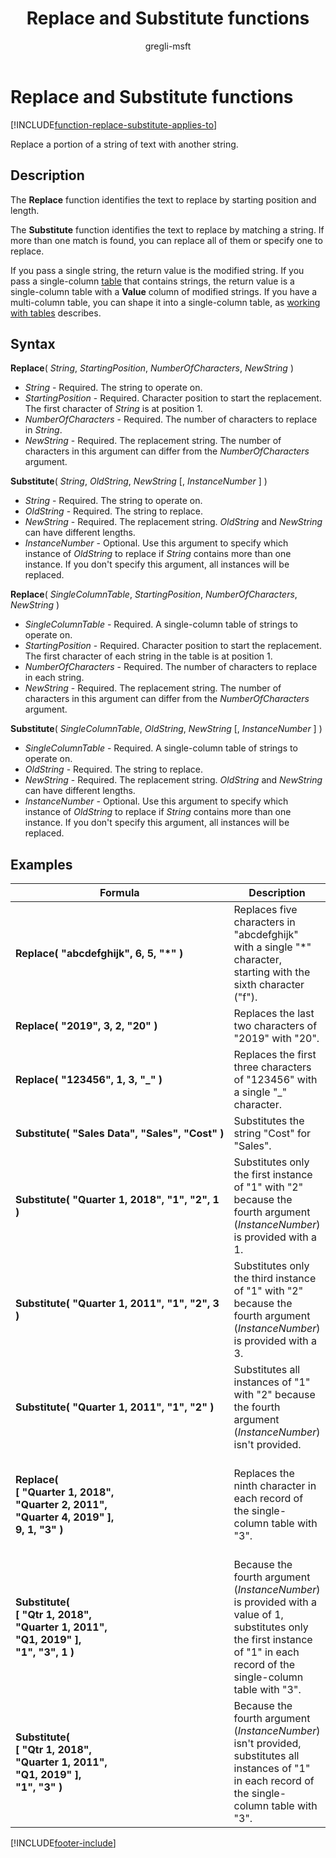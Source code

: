 ﻿---
title: Replace and Substitute functions
description: Reference information including syntax and examples for the Replace and Substitute functions.
author: gregli-msft

ms.topic: reference
ms.custom: canvas
ms.reviewer: mkaur
ms.date: 6/10/2024
ms.subservice: power-fx
ms.author: gregli
search.audienceType:
  - maker
contributors:
  - gregli-msft
  - mduelae
  - gregli
no-loc: ["Replace","Substitute"]
---

# Replace and Substitute functions
[!INCLUDE[function-replace-substitute-applies-to](includes/function-replace-substitute-applies-to.md)]



Replace a portion of a string of text with another string.

## Description

The **Replace** function identifies the text to replace by starting position and length.

The **Substitute** function identifies the text to replace by matching a string. If more than one match is found, you can replace all of them or specify one to replace.

If you pass a single string, the return value is the modified string. If you pass a single-column [table](/power-apps/maker/canvas-apps/working-with-tables) that contains strings, the return value is a single-column table with a **Value** column of modified strings. If you have a multi-column table, you can shape it into a single-column table, as [working with tables](/power-apps/maker/canvas-apps/working-with-tables) describes.

## Syntax

**Replace**( _String_, _StartingPosition_, _NumberOfCharacters_, _NewString_ )

- _String_ - Required. The string to operate on.
- _StartingPosition_ - Required. Character position to start the replacement. The first character of _String_ is at position 1.
- _NumberOfCharacters_ - Required. The number of characters to replace in _String_.
- _NewString_ - Required. The replacement string. The number of characters in this argument can differ from the _NumberOfCharacters_ argument.

**Substitute**( _String_, _OldString_, _NewString_ [, *InstanceNumber* ] )

- _String_ - Required. The string to operate on.
- _OldString_ - Required. The string to replace.
- _NewString_ - Required. The replacement string. _OldString_ and _NewString_ can have different lengths.
- _InstanceNumber_ - Optional. Use this argument to specify which instance of _OldString_ to replace if _String_ contains more than one instance. If you don't specify this argument, all instances will be replaced.

**Replace**( _SingleColumnTable_, _StartingPosition_, _NumberOfCharacters_, _NewString_ )

- _SingleColumnTable_ - Required. A single-column table of strings to operate on.
- _StartingPosition_ - Required. Character position to start the replacement. The first character of each string in the table is at position 1.
- _NumberOfCharacters_ - Required. The number of characters to replace in each string.
- _NewString_ - Required. The replacement string. The number of characters in this argument can differ from the _NumberOfCharacters_ argument.

**Substitute**( _SingleColumnTable_, _OldString_, _NewString_ [, *InstanceNumber* ] )

- _SingleColumnTable_ - Required. A single-column table of strings to operate on.
- _OldString_ - Required. The string to replace.
- _NewString_ - Required. The replacement string. _OldString_ and _NewString_ can have different lengths.
- _InstanceNumber_ - Optional. Use this argument to specify which instance of _OldString_ to replace if _String_ contains more than one instance. If you don't specify this argument, all instances will be replaced.

## Examples

| Formula | Description | Result |
| --- | --- | --- |
| **Replace( "abcdefghijk",&nbsp;6,&nbsp;5,&nbsp;"\*" )** | Replaces five characters in "abcdefghijk" with a single "\*" character, starting with the sixth character ("f"). | "abcde\*k" |
| **Replace(&nbsp;"2019",&nbsp;3,&nbsp;2,&nbsp;"20"&nbsp;)** | Replaces the last two characters of "2019" with "20". | "2020" |
| **Replace(&nbsp;"123456",&nbsp;1,&nbsp;3,&nbsp;"\_"&nbsp;)** | Replaces the first three characters of "123456" with a single "\_" character. | "\_456" |
| **Substitute(&nbsp;"Sales&nbsp;Data",&nbsp;"Sales",&nbsp;"Cost"&nbsp;)** | Substitutes the string "Cost" for "Sales". | "Cost Data" |
| **Substitute( "Quarter&nbsp;1,&nbsp;2018", "1", "2", 1 )** | Substitutes only the first instance of "1" with "2" because the fourth argument (_InstanceNumber_) is provided with a 1. | "Quarter 2, 2018" |
| **Substitute( "Quarter&nbsp;1,&nbsp;2011", "1", "2", 3 )** | Substitutes only the third instance of "1" with "2" because the fourth argument (_InstanceNumber_) is provided with a 3. | "Quarter 1, 2012" |
| **Substitute( "Quarter&nbsp;1,&nbsp;2011", "1", "2" )** | Substitutes all instances of "1" with "2" because the fourth argument (_InstanceNumber_) isn't provided. | "Quarter 2, 2022" |
| **Replace(<br>[&nbsp;"Quarter&nbsp;1,&nbsp;2018",<br>"Quarter&nbsp;2,&nbsp;2011",<br>"Quarter&nbsp;4,&nbsp;2019" ],<br>9, 1, "3" )** | Replaces the ninth character in each record of the single-column table with "3". | A single-column table with a `Value` column containing the following values: [&nbsp;"Quarter&nbsp;3,&nbsp;2018",<br>"Quarter&nbsp;3,&nbsp;2011",<br>"Quarter&nbsp;3,&nbsp;2019"&nbsp;] |
| **Substitute( <br>[&nbsp;"Qtr&nbsp;1,&nbsp;2018",<br>"Quarter&nbsp;1,&nbsp;2011",<br>"Q1,&nbsp;2019"&nbsp;],<br>"1", "3", 1 )** | Because the fourth argument (_InstanceNumber_) is provided with a value of 1, substitutes only the first instance of "1" in each record of the single-column table with "3". | A single-column table with a `Value` column containing the following values: [&nbsp;"Qtr&nbsp;3,&nbsp;2018",<br>"Quarter&nbsp;3,&nbsp;2011",<br>"Q3,&nbsp;2019"&nbsp;] |
| **Substitute( <br>[&nbsp;"Qtr&nbsp;1,&nbsp;2018",<br>"Quarter&nbsp;1,&nbsp;2011",<br>"Q1,&nbsp;2019"&nbsp;],<br>"1", "3" )** | Because the fourth argument (_InstanceNumber_) isn't provided, substitutes all instances of "1" in each record of the single-column table with "3". | A single-column table with a `Value` column containing the following values: [&nbsp;"Qtr&nbsp;3,&nbsp;2038",<br>"Quarter&nbsp;3,&nbsp;2033",<br>"Q3,&nbsp;2039"&nbsp;] |

[!INCLUDE[footer-include](../../includes/footer-banner.md)]







































































































































